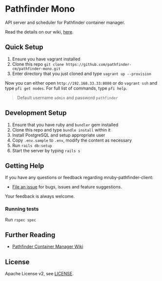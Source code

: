 # Pathfinder Mono

API server and scheduler for Pathfinder container manager.

Read the details on our wiki, [here][pathfinder-cm-wiki].

## Quick Setup

1. Ensure you have vagrant installed
2. Clone this repo `git clone https://github.com/pathfinder-cm/pathfinder-mono.git`
2. Enter directory that you just cloned and type `vagrant up --provision`

Now you can either open `http://192.168.33.33:8080` or do `vagrant ssh` and type `pfi get nodes`. For full list of commands, type `pfi help`.

> Default username `admin` and password `pathfinder`

## Development Setup

1. Ensure that you have ruby and `bundler` gem installed 
2. Clone this repo and type `bundle install` within it
3. Install PostgreSQL and setup appropriate user
4. Copy `.env.sample` to `.env`, modify the content as necessary
5. Run `rails db:setup`
6. Start the server by typing `rails s`

## Getting Help

If you have any questions or feedback regarding mruby-pathfinder-client:

- [File an issue](https://github.com/pathfinder-cm/pathfinder-mono/issues/new) for bugs, issues and feature suggestions.

Your feedback is always welcome.

### Running tests

Run `rspec spec`

## Further Reading

- [Pathfinder Container Manager Wiki][pathfinder-cm-wiki]

[pathfinder-cm-wiki]: https://github.com/pathfinder-cm/wiki

## License

Apache License v2, see [LICENSE](LICENSE).
